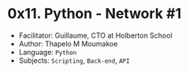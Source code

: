 # 0x11. Python - Network #1

- Facilitator: Guillaume, CTO at Holberton School
- Author: Thapelo M Moumakoe
- Language: `Python`
- Subjects: `Scripting`, `Back-end`, `API`
